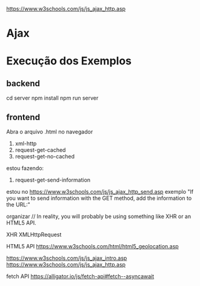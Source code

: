 https://www.w3schools.com/js/js_ajax_http.asp



# Ajax

# Execução dos Exemplos
## backend
cd server
npm install
npm run server

## frontend
Abra o arquivo .html no navegador

1. xml-http
1. request-get-cached
1. request-get-no-cached

estou fazendo:
1. request-get-send-information

estou no
https://www.w3schools.com/js/js_ajax_http_send.asp
exemplo "If you want to send information with the GET method, add the information to the URL:"




organizar
// In reality, you will probably be using something like XHR or an HTML5 API.

XHR
XMLHttpRequest

HTML5 API
https://www.w3schools.com/html/html5_geolocation.asp

https://www.w3schools.com/js/js_ajax_intro.asp
https://www.w3schools.com/js/js_ajax_http.asp


fetch API
https://alligator.io/js/fetch-api#fetch--asyncawait